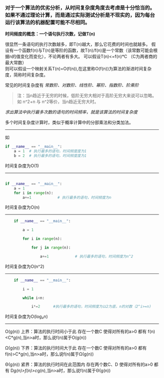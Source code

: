 ### 对于一个算法的优劣分析，从时间复杂度角度去考虑是十分恰当的。如果不通过理论计算，而是通过实际测试分析是不现实的，因为每台运行该算法的机器配置可能不尽相同。

**时间频度的概念：一个语句执行次数，记做T(n)**

很显然一条语句的执行次数越多，即T(n)越大，那么它花费的时间也就越多。
假设有一个函数f(n)与T(n)是等阶的函数，故T(n)/f(n)是一个常数（该常数可能会根据n的值变化而变化），不论两者有多大。
可以假设T(n)<=f(n)\*C     （C为两者商的最大常数）  
则可以假设一个映射关系T(n)=O(f(n)),在这里称O(f(n))为算法的渐进时间复杂度，简称时间复杂度。

常见的时间复杂度有 *常数阶、对数阶、线性阶、幂阶、指数阶、阶乘阶*

> 注：当n趋近于无穷的时候，低阶无穷大相对于高阶无穷大来说可以忽略。如 n^2+n 与 n^2等价，当n趋近无穷大时。

*求出算法中执行最多次数的语句的时间频率，就是该算法的时间复杂度*

多个时间复杂度计算时，类似于概率计算中的分部乘法和分类加法。

---

如
```python
if __name__ == "__main__":
	a = 1  # 执行最多的语句，时间频度度为1
	b = 2  # 执行最多的语句，时间频度度为1


```

时间复杂度为O(1)

---

```python

if __name__ == "__main__":
	a = 1 				
	for i in range(n):
		a+=1			# 执行最多的语句，时间频度为n

```
时间复杂度为O(n)

---

```python
	if __name__ == "__main__":

		a = 1  											

		for i in range(n):		

			for j in range(n):

				a+=1			# 执行最多的语句，时间频度为n^2
```
时间复杂度为O(n^2)


---

```python
	if __name__ == "__main__":

		i = 1

		while i<n:

			i*=2      #执行最多的语句，时间频度为以2为底，n的对数（2^i>=n)

```

时间复杂度为O(log₂n)


--- 
O(g(n))  上界：算法的执行时间小于此  存在一个数C 使得对所有的a>0 都有 f(n)<C*g(n),当n>a时，那么说f(n)属于O(g(n))    

Ω(g(n))  下界：算法的执行时间大于此  存在一个数C 使得对所有的a>0 都有 f(n)>C*g(n),当n>a时，那么说f(n)属于Ω(g(n))  

Θ(g(n))  紧界：算法的执行时间在此范围内  存在两个数C、D 使得对所有的a>0 都有 D*g(n)>f(n)>c*g(n),当n>a时，那么说f(n)属于Θ(g(n))  
